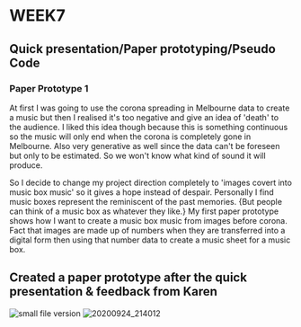 # WEEK7

## Quick presentation/Paper prototyping/Pseudo Code

### Paper Prototype 1

At first I was going to use the corona spreading in Melbourne data to create a music but then I realised it's too negative and give an idea of 'death' to the audience. I liked this idea though because this is something continuous so the music will only end when the corona is completely gone in Melbourne. Also very generative as well since the data can't be foreseen but only to be estimated. So we won't know what kind of sound it will produce.

So I decide to change my project direction completely to 'images covert into music box music' so it gives a hope instead of despair. Personally I find music boxes represent the reminiscent of the past memories. {But people can think of a music box as whatever they like.} My first paper prototype shows how I want to create a music box music from images before corona.
Fact that images are made up of numbers when they are transferred into a digital form then using that number data to create a music sheet for a music box.

## Created a paper prototype after the quick presentation & feedback from Karen
![small file version](https://user-images.githubusercontent.com/68723268/96743967-41266680-1410-11eb-9f09-4b28bcfb5c9b.JPG) ![20200924_214012](https://user-images.githubusercontent.com/68723268/96744236-92cef100-1410-11eb-8e17-171a9655d51e.gif)


